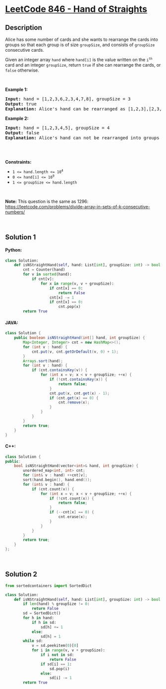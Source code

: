 # [LeetCode 846 - Hand of Straights](https://leetcode.com/problems/hand-of-straights)


## Description

<p>Alice has some number of cards and she wants to rearrange the cards into groups so that each group is of size <code>groupSize</code>, and consists of <code>groupSize</code> consecutive cards.</p>

<p>Given an integer array <code>hand</code> where <code>hand[i]</code> is the value written on the <code>i<sup>th</sup></code> card and an integer <code>groupSize</code>, return <code>true</code> if she can rearrange the cards, or <code>false</code> otherwise.</p>

<p>&nbsp;</p>
<p><strong class="example">Example 1:</strong></p>

<pre>
<strong>Input:</strong> hand = [1,2,3,6,2,3,4,7,8], groupSize = 3
<strong>Output:</strong> true
<strong>Explanation:</strong> Alice&#39;s hand can be rearranged as [1,2,3],[2,3,4],[6,7,8]
</pre>

<p><strong class="example">Example 2:</strong></p>

<pre>
<strong>Input:</strong> hand = [1,2,3,4,5], groupSize = 4
<strong>Output:</strong> false
<strong>Explanation:</strong> Alice&#39;s hand can not be rearranged into groups of 4.

</pre>

<p>&nbsp;</p>
<p><strong>Constraints:</strong></p>

<ul>
	<li><code>1 &lt;= hand.length &lt;= 10<sup>4</sup></code></li>
	<li><code>0 &lt;= hand[i] &lt;= 10<sup>9</sup></code></li>
	<li><code>1 &lt;= groupSize &lt;= hand.length</code></li>
</ul>

<p>&nbsp;</p>
<p><strong>Note:</strong> This question is the same as 1296: <a href="https://leetcode.com/problems/divide-array-in-sets-of-k-consecutive-numbers/" target="_blank">https://leetcode.com/problems/divide-array-in-sets-of-k-consecutive-numbers/</a></p>

<br/>

## Solution 1

<!-- tabs:start -->

#### Python:
```python
class Solution:
    def isNStraightHand(self, hand: List[int], groupSize: int) -> bool:
        cnt = Counter(hand)
        for v in sorted(hand):
            if cnt[v]:
                for x in range(v, v + groupSize):
                    if cnt[x] == 0:
                        return False
                    cnt[x] -= 1
                    if cnt[x] == 0:
                        cnt.pop(x)
        return True
```

#### JAVA:
```java
class Solution {
    public boolean isNStraightHand(int[] hand, int groupSize) {
        Map<Integer, Integer> cnt = new HashMap<>();
        for (int v : hand) {
            cnt.put(v, cnt.getOrDefault(v, 0) + 1);
        }
        Arrays.sort(hand);
        for (int v : hand) {
            if (cnt.containsKey(v)) {
                for (int x = v; x < v + groupSize; ++x) {
                    if (!cnt.containsKey(x)) {
                        return false;
                    }
                    cnt.put(x, cnt.get(x) - 1);
                    if (cnt.get(x) == 0) {
                        cnt.remove(x);
                    }
                }
            }
        }
        return true;
    }
}
```

#### C++:
```cpp
class Solution {
public:
    bool isNStraightHand(vector<int>& hand, int groupSize) {
        unordered_map<int, int> cnt;
        for (int& v : hand) ++cnt[v];
        sort(hand.begin(), hand.end());
        for (int& v : hand) {
            if (cnt.count(v)) {
                for (int x = v; x < v + groupSize; ++x) {
                    if (!cnt.count(x)) {
                        return false;
                    }
                    if (--cnt[x] == 0) {
                        cnt.erase(x);
                    }
                }
            }
        }
        return true;
    }
};
```

<!-- tabs:end -->
<br/>

## Solution 2

<!-- tabs:start -->

```python
from sortedcontainers import SortedDict

class Solution:
    def isNStraightHand(self, hand: List[int], groupSize: int) -> bool:
        if len(hand) % groupSize != 0:
            return False
        sd = SortedDict()
        for h in hand:
            if h in sd:
                sd[h] += 1
            else:
                sd[h] = 1
        while sd:
            v = sd.peekitem(0)[0]
            for i in range(v, v + groupSize):
                if i not in sd:
                    return False
                if sd[i] == 1:
                    sd.pop(i)
                else:
                    sd[i] -= 1
        return True
```

<!-- tabs:end -->

<!-- end -->
